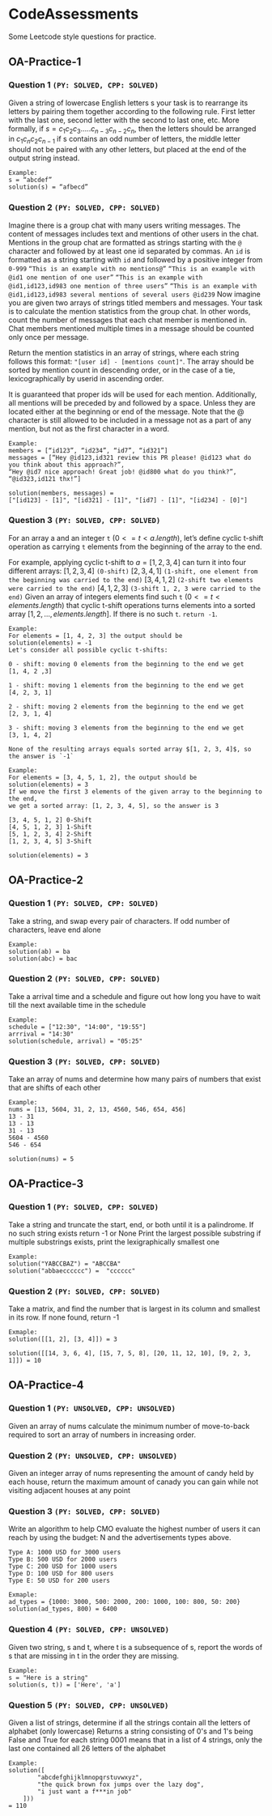 # CodeAssessments
Some Leetcode style questions for practice. 

## OA-Practice-1 

### Question 1 `(PY: SOLVED, CPP: SOLVED)`
Given a string of lowercase English letters s your task is to rearrange its letters by pairing them together according to the following rule. First letter with the last one, second letter with the second to last one, etc. More formally, if $s = c_1c_2c_3…..c_{n-3}c_{n-2}c_n$, then the letters should be arranged in $c_1c_nc_2c_{n-1}$ if s contains an odd number of letters, the middle letter should not be paired with any other letters, but placed at the end of the output string instead. 
```
Example:
s = “abcdef”
solution(s) = “afbecd”
```


### Question 2 `(PY: SOLVED, CPP: SOLVED)`
Imagine there is a group chat with many users writing messages. The content of messages includes text and mentions of other users in the chat. Mentions in the group chat are formatted as strings starting with the `@` character and followed by at least one id separated by commas. An `id` is formatted as a string starting with `id` and followed by a positive integer from ```0-999```
`“This is an example with no mentions@”`
`“This is an example with @id1 one mention of one user”`
`“This is an example with @id1,id123,id983 one mention of three users”`
`“This is an example with @id1,id123,id983 several mentions of several users @id239`
    Now imagine you are given two arrays of strings titled members and messages. Your task is to calculate the mention statistics from the group chat. In other words, count the number of messages that each chat member is mentioned in. Chat members mentioned multiple times in a message should be counted only once per message.

Return the mention statistics in an array of strings, where each string follows this format: ```"[user id] - [mentions count]"```. The array should be sorted by mention count in descending order, or in the case of a tie, lexicographically by userid in ascending order.

It is guaranteed that proper ids will be used for each mention. Additionally, all mentions will be preceded by and followed by a space. Unless they are located either at the beginning or end of the message. Note that the @ character is still allowed to be included in a message not as a part of any mention, but not as the first character in a word. 
```
Example:  
members = [“id123”, “id234”, “id7”, “id321”]
messages = [“Hey @id123,id321 review this PR please! @id123 what do you think about this approach?”, 
“Hey @id7 nice approach! Great job! @id800 what do you think?”, “@id323,id121 thx!”]

solution(members, messages) =
["[id123] - [1]", "[id321] - [1]", "[id7] - [1]", "[id234] - [0]"]
```


### Question 3 `(PY: SOLVED, CPP: SOLVED)`
For an array a and an integer `t` $(0 <= t < a.length)$, let’s define cyclic t-shift operation as carrying `t` elements from the beginning of the array to the end. 

For example, applying cyclic t-shift to $a = [1, 2, 3, 4]$ can turn it into four different arrays:
$[1, 2, 3, 4]$ `(0-shift)`
$[2, 3, 4, 1]$ `(1-shift, one element from the beginning was carried to the end)`
$[3, 4, 1, 2]$ `(2-shift two elements were carried to the end)`
$[4, 1, 2, 3]$ `(3-shift 1, 2, 3 were carried to the end)`
Given an array of integers elements find such `t` $(0 <= t < elements.length)$ that cyclic t-shift operations turns elements into a sorted array $[1, 2, . . . , elements.length]$. If there is no such `t`. `return -1`. 
```
Example: 
For elements = [1, 4, 2, 3] the output should be 
solution(elements) = -1 
Let's consider all possible cyclic t-shifts: 

0 - shift: moving 0 elements from the beginning to the end we get
[1, 4, 2 ,3]

1 - shift: moving 1 elements from the beginning to the end we get
[4, 2, 3, 1]

2 - shift: moving 2 elements from the beginning to the end we get
[2, 3, 1, 4]

3 - shift: moving 3 elements from the beginning to the end we get
[3, 1, 4, 2] 

None of the resulting arrays equals sorted array $[1, 2, 3, 4]$, so the answer is `-1`
```
```
Example:
For elements = [3, 4, 5, 1, 2], the output should be solution(elements) = 3
If we move the first 3 elements of the given array to the beginning to the end, 
we get a sorted array: [1, 2, 3, 4, 5], so the answer is 3

[3, 4, 5, 1, 2] 0-Shift
[4, 5, 1, 2, 3] 1-Shift
[5, 1, 2, 3, 4] 2-Shift
[1, 2, 3, 4, 5] 3-Shift

solution(elements) = 3
```


## OA-Practice-2

### Question 1 `(PY: SOLVED, CPP: SOLVED)`
Take a string, and swap every pair of characters. If odd number of characters, leave end alone
```
Example:
solution(ab) = ba
solution(abc) = bac
```

### Question 2 `(PY: SOLVED, CPP: SOLVED)`
Take a arrival time and a schedule and figure out how long you have to wait till the next available time in the schedule
```
Example:
schedule = ["12:30", "14:00", "19:55"]
arrrival = "14:30"
solution(schedule, arrival) = "05:25"
```

### Question 3 `(PY: SOLVED, CPP: SOLVED)`
Take an array of nums and determine how many pairs of numbers that exist that are shifts of each other
```
Example:
nums = [13, 5604, 31, 2, 13, 4560, 546, 654, 456]
13 - 31
13 - 13
31 - 13
5604 - 4560
546 - 654

solution(nums) = 5
```
## OA-Practice-3

### Question 1 `(PY: SOLVED, CPP: SOLVED)`
Take a string and truncate the start, end, or both until it is a palindrome.
If no such string exists return -1 or None
Print the largest possible substring
if multiple substrings exists, print the lexigraphically smallest one
```
Example:
solution("YABCCBAZ") = "ABCCBA"
solution("abbaecccccc") =  "cccccc"
```

### Question 2 `(PY: SOLVED, CPP: SOLVED)`
Take a matrix, and find the number that is largest in its column and smallest in its row.
If none found, return -1
```
Exmaple:
solution([[1, 2], [3, 4]]) = 3

solution([[14, 3, 6, 4], [15, 7, 5, 8], [20, 11, 12, 10], [9, 2, 3, 1]]) = 10

```

## OA-Practice-4

### Question 1 `(PY: UNSOLVED, CPP: UNSOLVED)`
Given an array of nums calculate the minimum number of move-to-back required to sort an array of numbers in increasing order. 


### Question 2 `(PY: UNSOLVED, CPP: UNSOLVED)`
Given an integer array of nums representing the amount of candy held by each house, return the maximum amount of canady you can gain while not visiting adjacent houses at any point


### Question 3 `(PY: SOLVED, CPP: SOLVED)`

Write an algorithm to help CMO evaluate the highest number of users it can reach by using the budget: N and the advertisements types above.
```
Type A: 1000 USD for 3000 users
Type B: 500 USD for 2000 users
Type C: 200 USD for 1000 users
Type D: 100 USD for 800 users
Type E: 50 USD for 200 users

Exmaple:
ad_types = {1000: 3000, 500: 2000, 200: 1000, 100: 800, 50: 200} 
solution(ad_types, 800) = 6400
```


### Question 4 `(PY: SOLVED, CPP: UNSOLVED)`
Given two string, s and t, where t is a subsequence of s, report the words of s that are missing in t in the order they are missing.
```
Example:
s = "Here is a string"
solution(s, t)) = ['Here', 'a']
```

### Question 5 `(PY: SOLVED, CPP: UNSOLVED)`
Given a list of strings, determine if all the strings contain all the letters of alphabet (only lowercase)
Returns a string consisting of 0's and 1's being False and True for each string
0001 means that in a list of 4 strings, only the last one contained all 26 letters of the alphabet

```
Example:
solution([
        "abcdefghijklmnopqrstuvwxyz",
        "the quick brown fox jumps over the lazy dog",
        "i just want a f***in job"
    ]))
= 110
```
